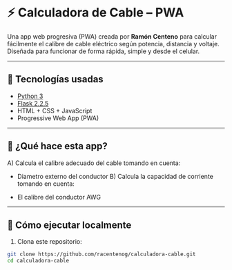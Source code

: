 # ⚡ Calculadora de Cable – PWA

Una app web progresiva (PWA) creada por **Ramón Centeno** para calcular fácilmente el calibre de cable eléctrico según potencia, distancia y voltaje. Diseñada para funcionar de forma rápida, simple y desde el celular.

---

## 🔧 Tecnologías usadas

- [Python 3](https://www.python.org/)
- [Flask 2.2.5](https://flask.palletsprojects.com/)
- HTML + CSS + JavaScript
- Progressive Web App (PWA)

---

## 🧮 ¿Qué hace esta app?

A) Calcula el calibre adecuado del cable tomando en cuenta:

- Diametro externo del conductor
B) Calcula la capacidad de corriente tomando en cuenta:

- El calibre del conductor AWG

---

## 🚀 Cómo ejecutar localmente

1. Clona este repositorio:

```bash
git clone https://github.com/racentenog/calculadora-cable.git
cd calculadora-cable
